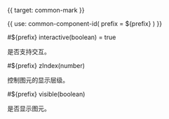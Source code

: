 {{ target: common-mark }}

<!-- IMarkSpec -->

{{ use: common-component-id(
  prefix = ${prefix}
) }}

#${prefix} interactive(boolean) = true

是否支持交互。

#${prefix} zIndex(number)

控制图元的显示层级。

#${prefix} visible(boolean)

是否显示图元。

